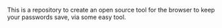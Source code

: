 This is a repository to create an open source tool for the browser to keep your passwords save, via some easy tool.
